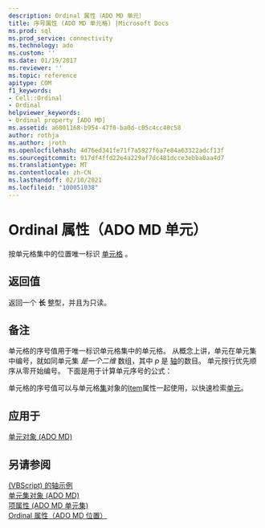 ```yaml
---
description: Ordinal 属性（ADO MD 单元）
title: 序号属性 (ADO MD 单元格) |Microsoft Docs
ms.prod: sql
ms.prod_service: connectivity
ms.technology: ado
ms.custom: ''
ms.date: 01/19/2017
ms.reviewer: ''
ms.topic: reference
apitype: COM
f1_keywords:
- Cell::Ordinal
- Ordinal
helpviewer_keywords:
- Ordinal property [ADO MD]
ms.assetid: a6001168-b954-47f0-ba0d-c05c4cc40c58
author: rothja
ms.author: jroth
ms.openlocfilehash: 4d76ed341fe71f7a5927f6a7e84a63322adcf13f
ms.sourcegitcommit: 917df4ffd22e4a229af7dc481dcce3ebba0aa4d7
ms.translationtype: MT
ms.contentlocale: zh-CN
ms.lasthandoff: 02/10/2021
ms.locfileid: "100051038"
---
```

# <a name="ordinal-property-ado-md-cell"></a>Ordinal 属性（ADO MD 单元）
按单元格集中的位置唯一标识 [单元格](./cell-object-ado-md.md) 。  
  
## <a name="return-values"></a>返回值  
 返回一个 **长** 整型，并且为只读。  
  
## <a name="remarks"></a>备注  
 单元格的序号值用于唯一标识单元格集中的单元格。 从概念上讲，单元在单元集中编号，就如同单元集 *是一个二维* 数组，其中 *p* 是 [轴](./axes-collection-ado-md.md)的数目。 单元按行优先顺序从零开始编号。 下面是用于计算单元序号的公式：  
  
 单元格的序号值可以与单元格[集](./cellset-object-ado-md.md)对象的[Item](./item-property-ado-md-cellset.md)属性一起使用，以快速检索[单元](./cell-object-ado-md.md)。  
  
## <a name="applies-to"></a>应用于  
 [单元对象 (ADO MD)](./cell-object-ado-md.md)  
  
## <a name="see-also"></a>另请参阅  
 [ (VBScript) 的轴示例 ](./axis-example-vbscript.md)   
 [单元集对象 (ADO MD) ](./cellset-object-ado-md.md)   
 [项属性 (ADO MD 单元集) ](./item-property-ado-md-cellset.md)   
 [Ordinal 属性（ADO MD 位置）](./ordinal-property-ado-md-position.md)